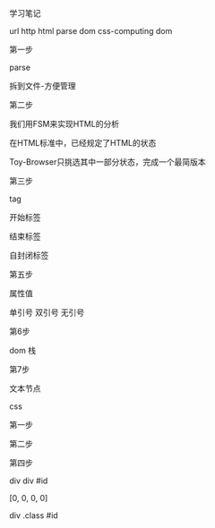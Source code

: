 学习笔记



url	http	html	parse	dom	css-computing dom


第一步

parse

拆到文件-方便管理


第二步

我们用FSM来实现HTML的分析

在HTML标准中，已经规定了HTML的状态

Toy-Browser只挑选其中一部分状态，完成一个最简版本


第三步

tag

开始标签

结束标签

自封闭标签


第五步

属性值

单引号	
双引号
无引号


第6步

dom 栈

第7步

文本节点



css

第一步

第二步


第四步



div div #id 



[0, 0, 0, 0]


div .class #id 